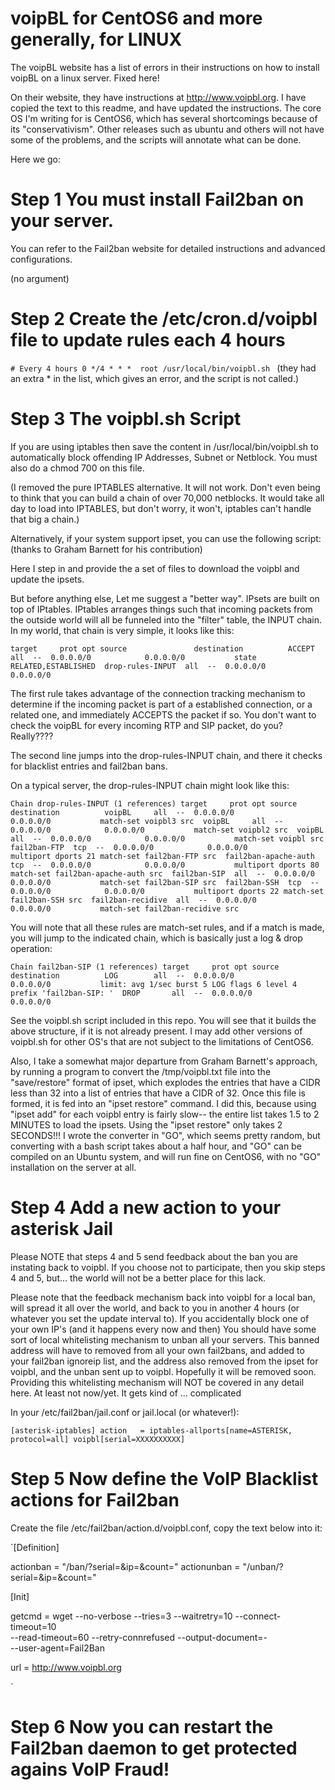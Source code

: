 # voipBL for CentOS6 and more generally, for LINUX
The voipBL website has a list of errors in their instructions on how to install voipBL on a linux server. Fixed here!

On their website, they have instructions at http://www.voipbl.org. I have copied the text to this readme, and have updated the instructions. The core OS I'm writing for is CentOS6, which has several shortcomings because of its "conservativism". Other releases such as ubuntu and others will not have some of the problems, and the scripts will annotate what can be done.

Here we go:

# Step 1 You must install Fail2ban on your server. 
You can refer to the Fail2ban website for detailed instructions and advanced configurations.

   (no argument)

# Step 2 Create the /etc/cron.d/voipbl file to update rules each 4 hours


`# Every 4 hours
0 */4 * * *  root /usr/local/bin/voipbl.sh
`
     (they had an extra * in the list, which gives an error, and the script is not called.)

# Step 3 The voipbl.sh Script
If you are using iptables then save the content in /usr/local/bin/voipbl.sh to automatically block offending IP Addresses, Subnet or Netblock. You must also do a chmod 700 on this file.

(I removed the pure IPTABLES alternative. It will not work. Don't even being to think that you can build a chain of over 70,000 netblocks. It would take all day to load into IPTABLES, but don't worry, it won't, iptables can't handle that big a chain.)

Alternatively, if your system support ipset, you can use the following script: (thanks to Graham Barnett for his contribution)

Here I step in and provide the a set of files to download the voipbl and update the ipsets. 

But before anything else, Let me suggest a "better way". IPsets are built on top of IPtables. IPtables arranges things such that incoming packets from the outside world will all be funneled into the "filter" table, the INPUT chain. In my world, that chain is very simple, it looks like this:

`target     prot opt source               destination         
ACCEPT     all  --  0.0.0.0/0            0.0.0.0/0           state RELATED,ESTABLISHED 
drop-rules-INPUT  all  --  0.0.0.0/0            0.0.0.0/0
`

The first rule takes advantage of the connection tracking mechanism to determine if the incoming packet is part of a established connection, or a related one, and immediately ACCEPTS the packet if so. You don't want to check the voipBL for every incoming RTP and SIP packet, do you? Really????

The second line jumps into the drop-rules-INPUT chain, and there it checks for blacklist entries and fail2ban bans.

On a typical server, the drop-rules-INPUT chain might look like this:

`Chain drop-rules-INPUT (1 references)
target     prot opt source               destination         
voipBL     all  --  0.0.0.0/0            0.0.0.0/0           match-set voipbl3 src 
voipBL     all  --  0.0.0.0/0            0.0.0.0/0           match-set voipbl2 src 
voipBL     all  --  0.0.0.0/0            0.0.0.0/0           match-set voipbl src 
fail2ban-FTP  tcp  --  0.0.0.0/0            0.0.0.0/0           multiport dports 21 match-set fail2ban-FTP src 
fail2ban-apache-auth  tcp  --  0.0.0.0/0            0.0.0.0/0           multiport dports 80 match-set fail2ban-apache-auth src 
fail2ban-SIP  all  --  0.0.0.0/0            0.0.0.0/0           match-set fail2ban-SIP src 
fail2ban-SSH  tcp  --  0.0.0.0/0            0.0.0.0/0           multiport dports 22 match-set fail2ban-SSH src 
fail2ban-recidive  all  --  0.0.0.0/0            0.0.0.0/0           match-set fail2ban-recidive src
`

You will note that all these rules are match-set rules, and if a match is made, you will jump to the indicated chain, which is basically just a log & drop operation:

`Chain fail2ban-SIP (1 references)
target     prot opt source               destination         
LOG        all  --  0.0.0.0/0            0.0.0.0/0           limit: avg 1/sec burst 5 LOG flags 6 level 4 prefix 'fail2ban-SIP: ' 
DROP       all  --  0.0.0.0/0            0.0.0.0/0       `

See the voipbl.sh script included in this repo. You will see that it builds the above structure, if it is not already present.
I may add other versions of voipbl.sh for other OS's that are not subject to the limitations of CentOS6.

Also, I take a somewhat major departure from Graham Barnett's approach, by running a program to convert the /tmp/voipbl.txt file into the "save/restore" format of ipset, which explodes the entries that have a CIDR less than 32 into a list of entries that have a CIDR of 32. Once this file is formed, it is fed into an "ipset restore" command. I did this, because using "ipset add" for each voipbl entry is fairly slow-- the entire list takes 1.5 to 2 MINUTES to load the ipsets. Using the "ipset restore" only takes 2 SECONDS!!! I wrote the converter in "GO", which seems pretty random, but converting with a bash script takes about a half hour, and "GO" can be compiled on an Ubuntu system, and will run fine on CentOS6, with no "GO" installation on the server at all.

# Step 4 Add a new action to your asterisk Jail
Please NOTE that steps 4 and 5 send feedback about the ban you are instating back to voipbl. If you choose not to participate, then you skip steps 4 and 5, but... the world will not be a better place for this lack.

Please note that the feedback mechanism back into voipbl for a local ban, will spread it all over the world, and back to you in another 4 hours (or whatever you set the update interval to). If you accidentally block one of your own IP's (and it happens every now and then) You should have some sort of local whitelisting mechanism to unban all your servers. This banned address will have to removed from all your own fail2bans, and added to your fail2ban ignoreip list, and the address also removed from the ipset for voipbl, and the unban sent up to voipbl. Hopefully it will be removed soon. Providing this whitelisting mechanism will NOT be covered in any detail here. At least not now/yet. It gets kind of ... complicated

In your /etc/fail2ban/jail.conf or jail.local (or whatever!):

`[asterisk-iptables]
action   = iptables-allports[name=ASTERISK, protocol=all]
           voipbl[serial=XXXXXXXXXX]`


# Step 5 Now define the VoIP Blacklist actions for Fail2ban

Create the file /etc/fail2ban/action.d/voipbl.conf, copy the text below into it:

`[Definition]

actionban   = <getcmd> "<url>/ban/?serial=<serial>&ip=<ip>&count=<failures>"
actionunban = <getcmd> "<url>/unban/?serial=<serial>&ip=<ip>&count=<failures>"

[Init]

getcmd = wget --no-verbose --tries=3 --waitretry=10 --connect-timeout=10 \
              --read-timeout=60 --retry-connrefused --output-document=- \
	      --user-agent=Fail2Ban

url = http://www.voipbl.org

`

# Step 6 Now you can restart the Fail2ban daemon to get protected agains VoIP Fraud!
